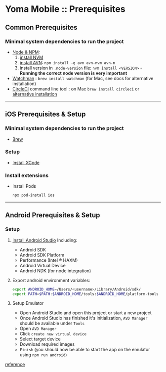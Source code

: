 # Yoma Mobile :: Prerequisites

## Common Prerequisites

### Minimal system dependencies to run the project

- [Node & NPM](https://nodejs.org/en/):
    1. [install NVM](https://github.com/nvm-sh/nvm)
    1. [install AVN](https://github.com/wbyoung/avn):
       `npm install -g avn avn-nvm avn-n`
    1. install version in `.node-version` file:
       `nvm install <VERSION>` - **Running the
       correct node version is very important**
- [Watchman](https://facebook.github.io/watchman/) :
  ``brew install watchman``
  (for Mac, see docs for alternative installation)
- [CircleCI](https://circleci.com) command line tool :
  on Mac `brew install circleci`
  or [alternative installation](https://circleci.com/docs/2.0/local-cli/#installation)
  
------------

## iOS Prerequisites & Setup

### Minimal system dependencies to run the project

- [Brew](https://brew.sh/)

### Setup

- [Install XCode](https://developer.apple.com/xcode/)

### Install extensions

- Install Pods

    ```bash
    npx pod-install ios
    ```

------------

## Android Prerequisites & Setup

### Setup

1. [Install Android Studio](https://developer.android.com/studio/index.html)
   Including:
    - Android SDK
    - Android SDK Platform
    - Performance (Intel ® HAXM)
    - Android Virtual Device
    - Android NDK (for node integration)

1. Export android environment variables:

    ```bash
    export ANDROID_HOME=/Users/<username>/Library/Android/sdk/
    export PATH=$PATH:$ANDROID_HOME/tools:$ANDROID_HOME/platform-tools
    ```

1. Setup Emulator
    - Open Android Studio and open this project or start a new project
    - Once Android Studio has finished it's initialization,
      ``AVD Manager`` should be available under ``Tools``
    - Open ``AVD Manager``
    - Click ``create new virtual device``
    - Select target device
    - Download required images
    - ``Finish`` (you should now be able to start the app on the emulator using
      ``npm run android``)

[reference](https://developer.android.com/studio/run/emulator)
